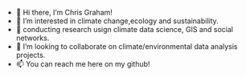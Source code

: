 - 👋 Hi there, I’m Chris Graham! 
- 👀 I’m interested in climate change,ecology and sustainability.  
- 🌱 conducting research usign climate data science, GIS and social networks. 
- 💞️ I’m looking to collaborate on climate/environmental data analysis projects. 
- 📫 You can reach me here on my github! 
<!---
cgraham01/cgraham01 is a ✨ special ✨ repository because its `README.md` (this file) appears on your GitHub profile.
You can click the Preview link to take a look at your changes.
--->
